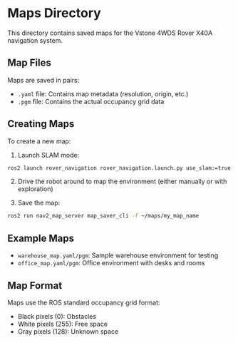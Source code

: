 # Maps Directory

This directory contains saved maps for the Vstone 4WDS Rover X40A navigation system.

## Map Files

Maps are saved in pairs:
- `.yaml` file: Contains map metadata (resolution, origin, etc.)
- `.pgm` file: Contains the actual occupancy grid data

## Creating Maps

To create a new map:

1. Launch SLAM mode:
```bash
ros2 launch rover_navigation rover_navigation.launch.py use_slam:=true
```

2. Drive the robot around to map the environment (either manually or with exploration)

3. Save the map:
```bash
ros2 run nav2_map_server map_saver_cli -f ~/maps/my_map_name
```

## Example Maps

- `warehouse_map.yaml/pgm`: Sample warehouse environment for testing
- `office_map.yaml/pgm`: Office environment with desks and rooms

## Map Format

Maps use the ROS standard occupancy grid format:
- Black pixels (0): Obstacles
- White pixels (255): Free space  
- Gray pixels (128): Unknown space